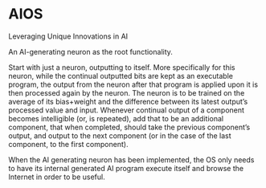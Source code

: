 # AIOS
Leveraging Unique Innovations in AI 

An AI-generating neuron as the root functionality.

Start with just a neuron, outputting to itself. More specifically for this neuron, while the continual outputted bits are kept as an executable program, the output from the neuron after that program is applied upon it is then processed again by the neuron. The neuron is to be trained on the average of its bias+weight and the difference between its latest output’s processed value and input. Whenever continual output of a component becomes intelligible (or, is repeated), add that to be an additional component, that when completed, should take the previous component’s output, and output to the next component (or in the case of the last component, to the first component).

When the AI generating neuron has been implemented, the OS only needs to have its internal generated AI program execute itself and browse the Internet in order to be useful. 
